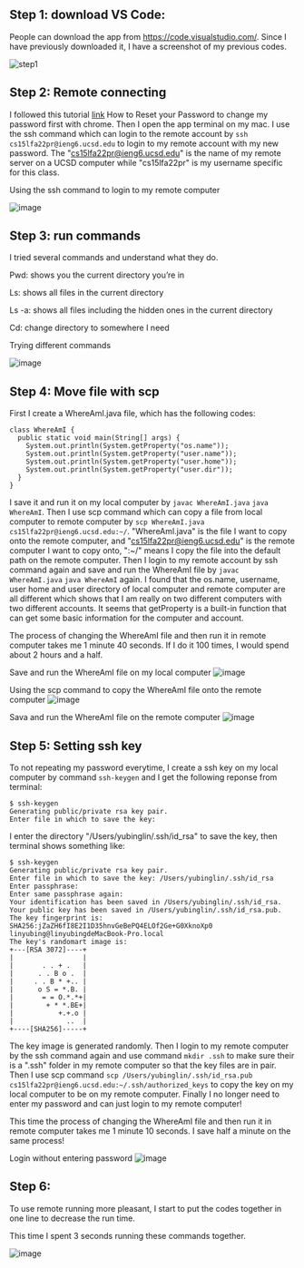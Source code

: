 ## Step 1: download VS Code:

People can download the app from https://code.visualstudio.com/. Since I have previously downloaded it, I have a screenshot of my previous codes.

![step1](https://user-images.githubusercontent.com/114268165/193391609-1548eed3-77bd-44e4-a191-c2c96d7d4ed2.jpg)


## Step 2: Remote connecting

I followed this tutorial [link](https://docs.google.com/document/d/1hs7CyQeh-MdUfM9uv99i8tqfneos6Y8bDU0uhn1wqho/edit) How to Reset your Password to change my password first with chrome. Then I open the app terminal on my mac. I use the ssh command which can login to the remote account by `ssh cs15lfa22pr@ieng6.ucsd.edu` to login to my remote account with my new password. The "cs15lfa22pr@ieng6.ucsd.edu" is the name of my remote server on a UCSD computer while "cs15lfa22pr" is my username specific for this class.

Using the ssh command to login to my remote computer

![image](https://user-images.githubusercontent.com/114268165/193387757-0edf2fad-0554-44aa-ac12-06729532f11f.jpg)


## Step 3: run commands

I tried several commands and understand what they do.

Pwd: shows you the current directory you’re in

Ls: shows all files in the current directory

Ls -a: shows all files including the hidden ones in the current directory

Cd: change directory to somewhere I need

Trying different commands

![image](https://user-images.githubusercontent.com/114268165/193388235-7a959267-159e-4973-bc12-24b5fde976b9.jpg)
 
 
## Step 4: Move file with scp

First I create a WhereAmI.java file, which has the following codes:
```
class WhereAmI {
  public static void main(String[] args) {
    System.out.println(System.getProperty("os.name"));
    System.out.println(System.getProperty("user.name"));
    System.out.println(System.getProperty("user.home"));
    System.out.println(System.getProperty("user.dir"));
  }
}
```
I save it and run it on my local computer by `javac WhereAmI.java` `java WhereAmI`. Then I use scp command which can copy a file from local computer to remote computer by `scp WhereAmI.java cs15lfa22pr@ieng6.ucsd.edu:~/`. "WhereAmI.java" is the file I want to copy onto the remote computer, and "cs15lfa22pr@ieng6.ucsd.edu" is the remote computer I want to copy onto, ":~/" means I copy the file into the default path on the remote computer. Then I login to my remote account by ssh command again and save and run the WhereAmI file by `javac WhereAmI.java` `java WhereAmI` again. I found that the os.name, username, user home and user directory of local computer and remote computer are all different which shows that I am really on two different computers with two different accounts. It seems that getProperty is a built-in function that can get some basic information for the computer and account.

The process of changing the WhereAmI file and then run it in remote computer takes me 1 minute 40 seconds. If I do it 100 times, I would spend about 2 hours and a half.

Save and run the WhereAmI file on my local computer
![image](https://user-images.githubusercontent.com/114268165/193388640-81748461-a1ad-4a74-bad3-7cc54b47eaa0.jpg)

Using the scp command to copy the WhereAmI file onto the remote computer
![image](https://user-images.githubusercontent.com/114268165/193388860-3d70d416-2816-435c-b42c-0fda7b33d4f0.jpg)

Sava and run the WhereAmI file on the remote computer
![image](https://user-images.githubusercontent.com/114268165/193389314-26b96349-e952-48b9-ae4d-0a6fffc0e066.jpg)


## Step 5: Setting ssh key

To not repeating my password everytime, I create a ssh key on my local computer by command `ssh-keygen` and I get the following reponse from terminal:
```
$ ssh-keygen
Generating public/private rsa key pair.
Enter file in which to save the key:
```
I enter the directory "/Users/yubinglin/.ssh/id_rsa" to save the key, then terminal shows something like:
```
$ ssh-keygen
Generating public/private rsa key pair.
Enter file in which to save the key: /Users/yubinglin/.ssh/id_rsa
Enter passphrase: 
Enter same passphrase again: 
Your identification has been saved in /Users/yubinglin/.ssh/id_rsa.
Your public key has been saved in /Users/yubinglin/.ssh/id_rsa.pub.
The key fingerprint is:
SHA256:jZaZH6fI8E2I1D35hnvGeBePQ4ELOf2Ge+G0XknoXp0 linyubing@linyubingdeMacBook-Pro.local
The key's randomart image is:
+---[RSA 3072]----+
|                 |
|       . . + .   |
|      . . B o .  |
|     . . B * +.. |
|      o S = *.B. |
|       = = O.*.*+|
|        + * *.BE+|
|           +.+.o |
|             ..  |
+----[SHA256]-----+
```
The key image is generated randomly. Then I login to my remote computer by the ssh command again and use command `mkdir .ssh` to make sure their is a ".ssh" folder in my remote computer so that the key files are in pair. Then I use scp command `scp /Users/yubinglin/.ssh/id_rsa.pub cs15lfa22pr@ieng6.ucsd.edu:~/.ssh/authorized_keys` to copy the key on my local computer to be on my remote computer. Finally I no longer need to enter my password and can just login to my remote computer!

This time the process of changing the WhereAmI file and then run it in remote computer takes me 1 minute 10 seconds. I save half a minute on the same process!

Login without entering password
![image](https://user-images.githubusercontent.com/114268165/193389669-f930e00a-fb56-426b-8878-5d417ba9730b.jpg)

## Step 6:

To use remote running more pleasant, I start to put the codes together in one line to decrease the run time.

This time I spent 3 seconds running these commands together.

![image](https://user-images.githubusercontent.com/114268165/193389973-66ee814e-3751-4b11-aebf-bde25f2ba2ed.jpg)


